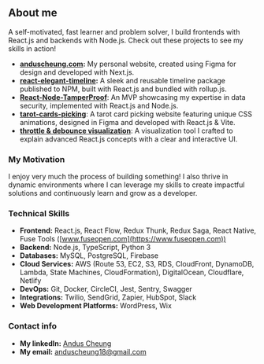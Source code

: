 ## About me

A self-motivated, fast learner and problem solver, I build frontends with React.js and backends with Node.js. Check out these projects to see my skills in action!
- **[anduscheung.com](https://anduscheung.com):** My personal website, created using Figma for design and developed with Next.js.
- **[react-elegant-timeline](https://www.npmjs.com/package/react-elegant-timeline):** A sleek and reusable timeline package published to NPM, built with React.js and bundled with rollup.js.
- **[React-Node-TamperProof](https://github.com/anduscheung/React-Node-TamperProof)**: An MVP showcasing my expertise in data security, implemented with React.js and Node.js.
- **[tarot-cards-picking](https://github.com/anduscheung/tarot-cards-picking)**: A tarot card picking website featuring unique CSS animations, designed in Figma and developed with React.js & Vite.
- **[throttle & debounce visualization](https://github.com/anduscheung/throttle_and_debounce_visualization)**: A visualization tool I crafted to explain advanced React.js concepts with a clear and interactive UI.


### My Motivation
I enjoy very much the process of building something! I also thrive in dynamic environments where I can leverage my skills to create impactful solutions and continuously learn and grow as a developer.

### Technical Skills

- **Frontend:** React.js, React Flow, Redux Thunk, Redux Saga, React Native, Fuse Tools ([www.fuseopen.com](https://www.fuseopen.com))
- **Backend:** Node.js, TypeScript, Python 3
- **Databases:** MySQL, PostgreSQL, Firebase
- **Cloud Services:** AWS (Route 53, EC2, S3, RDS, CloudFront, DynamoDB, Lambda, State Machines, CloudFormation), DigitalOcean, Cloudflare, Netlify
- **DevOps:** Git, Docker, CircleCI, Jest, Sentry, Swagger
- **Integrations:** Twilio, SendGrid, Zapier, HubSpot, Slack
- **Web Development Platforms:** WordPress, Wix

### Contact info
- **My linkedIn:** [Andus Cheung](https://www.linkedin.com/in/andus-cheung-0a4b07135/)
- **My email:** [anduscheung18@gmail.com](mailto:anduscheung18@gmail.com)
